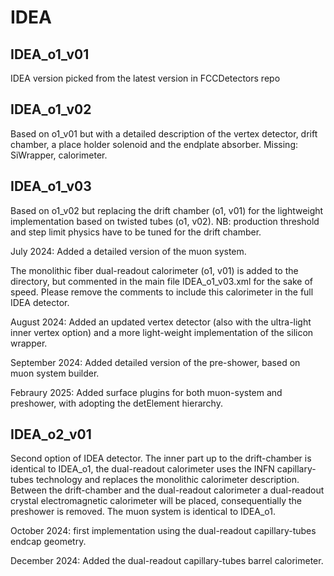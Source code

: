 IDEA
====

IDEA_o1_v01
------------

IDEA version picked from the latest version in FCCDetectors repo

IDEA_o1_v02
------------

Based on o1_v01 but with a detailed description of the vertex detector, drift chamber, a place holder solenoid and the endplate absorber. Missing: SiWrapper, calorimeter.

IDEA_o1_v03
------------

Based on o1_v02 but replacing the drift chamber (o1, v01) for the lightweight implementation based on twisted tubes (o1,
v02). NB: production threshold and step limit physics have to be tuned for the drift chamber.

July 2024: Added a detailed version of the muon system.

The monolithic fiber dual-readout calorimeter (o1, v01) is added to the directory, but commented in the main file IDEA_o1_v03.xml for the sake of speed. Please remove the comments to include this calorimeter in the full IDEA detector. 

August 2024: Added an updated vertex detector (also with the ultra-light inner vertex option) and a more light-weight 
implementation of the silicon wrapper.

September 2024: Added detailed version of the pre-shower, based on muon system builder.

Febraury 2025: Added surface plugins for both muon-system and preshower, with adopting the detElement hierarchy.

IDEA_o2_v01
------------

Second option of IDEA detector. The inner part up to the drift-chamber is identical to IDEA_o1, the dual-readout calorimeter uses the INFN capillary-tubes technology and replaces the monolithic calorimeter description. Between the drift-chamber and the dual-readout calorimeter a dual-readout crystal electromagnetic calorimeter will be placed, consequentially the preshower is removed. The muon system is identical to IDEA_o1.

October 2024: first implementation using the dual-readout capillary-tubes endcap geometry.

December 2024: Added the dual-readout capillary-tubes barrel calorimeter.
